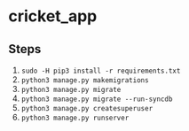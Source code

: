 # cricket_app
## Steps
<ol><li>  <code>sudo -H pip3 install -r requirements.txt</code></li>
  <li><code>python3 manage.py makemigrations</code></li>
  <li><code>python3 manage.py migrate</code>
  <li><code>python3 manage.py migrate --run-syncdb</code></li>
  <li><code>python3 manage.py createsuperuser</code></li>
  <li><code>python3 manage.py runserver</code></li></ol>
